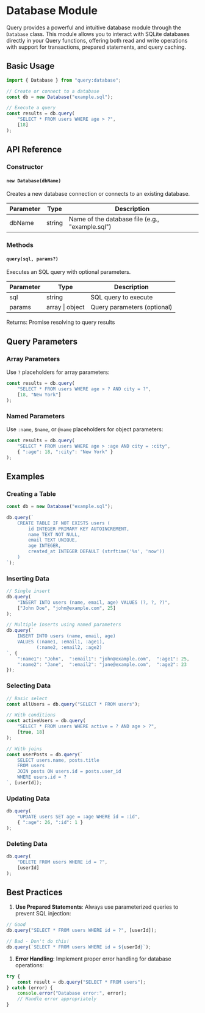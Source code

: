 # Database Module

Query provides a powerful and intuitive database module through the `Database` class. This module allows you to interact with SQLite databases directly in your Query functions, offering both read and write operations with support for transactions, prepared statements, and query caching.

## Basic Usage

```javascript
import { Database } from "query:database";

// Create or connect to a database
const db = new Database("example.sql");

// Execute a query
const results = db.query(
    "SELECT * FROM users WHERE age > ?",
    [18]
);
```

## API Reference

### Constructor

#### `new Database(dbName)`

Creates a new database connection or connects to an existing database.

| Parameter | Type | Description |
|-----------|------|-------------|
| dbName | string | Name of the database file (e.g., "example.sql") |

### Methods

#### `query(sql, params?)`

Executes an SQL query with optional parameters.

| Parameter | Type | Description |
|-----------|------|-------------|
| sql | string | SQL query to execute |
| params | array \| object | Query parameters (optional) |

Returns: Promise resolving to query results

## Query Parameters

### Array Parameters

Use `?` placeholders for array parameters:

```javascript
const results = db.query(
    "SELECT * FROM users WHERE age > ? AND city = ?",
    [18, "New York"]
);
```

### Named Parameters

Use `:name`, `$name`, or `@name` placeholders for object parameters:

```javascript
const results = db.query(
    "SELECT * FROM users WHERE age > :age AND city = :city",
    { ":age": 18, ":city": "New York" }
);
```

## Examples

### Creating a Table

```javascript
const db = new Database("example.sql");

db.query(`
    CREATE TABLE IF NOT EXISTS users (
        id INTEGER PRIMARY KEY AUTOINCREMENT,
        name TEXT NOT NULL,
        email TEXT UNIQUE,
        age INTEGER,
        created_at INTEGER DEFAULT (strftime('%s', 'now'))
    )
`);
```

### Inserting Data

```javascript
// Single insert
db.query(
    "INSERT INTO users (name, email, age) VALUES (?, ?, ?)",
    ["John Doe", "john@example.com", 25]
);

// Multiple inserts using named parameters
db.query(`
    INSERT INTO users (name, email, age)
    VALUES (:name1, :email1, :age1),
           (:name2, :email2, :age2)
`, {
    ":name1": "John",  ":email1": "john@example.com",  ":age1": 25,
    ":name2": "Jane",  ":email2": "jane@example.com",  ":age2": 23
});
```

### Selecting Data

```javascript
// Basic select
const allUsers = db.query("SELECT * FROM users");

// With conditions
const activeUsers = db.query(
    "SELECT * FROM users WHERE active = ? AND age > ?",
    [true, 18]
);

// With joins
const userPosts = db.query(`
    SELECT users.name, posts.title
    FROM users
    JOIN posts ON users.id = posts.user_id
    WHERE users.id = ?
`, [userId]);
```

### Updating Data

```javascript
db.query(
    "UPDATE users SET age = :age WHERE id = :id",
    { ":age": 26, ":id": 1 }
);
```

### Deleting Data

```javascript
db.query(
    "DELETE FROM users WHERE id = ?",
    [userId]
);
```

## Best Practices

1. **Use Prepared Statements**: Always use parameterized queries to prevent SQL injection:

```javascript
// Good
db.query("SELECT * FROM users WHERE id = ?", [userId]);

// Bad - Don't do this!
db.query(`SELECT * FROM users WHERE id = ${userId}`);
```

1. **Error Handling**: Implement proper error handling for database operations:

```javascript
try {
    const result = db.query("SELECT * FROM users");
} catch (error) {
    console.error("Database error:", error);
    // Handle error appropriately
}
```
